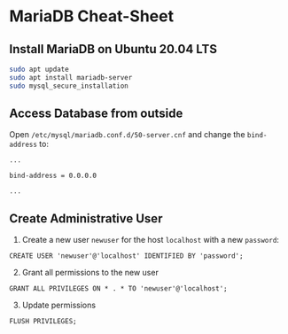 # MariaDB Cheat-Sheet

## Install MariaDB on Ubuntu 20.04 LTS
```bash
sudo apt update
sudo apt install mariadb-server
sudo mysql_secure_installation
```

## Access Database from outside
Open `/etc/mysql/mariadb.conf.d/50-server.cnf` and change the `bind-address` to:
```
...

bind-address = 0.0.0.0

...
```
## Create Administrative User
1. Create a new user `newuser` for the host `localhost` with a new `password`:
```mysql
CREATE USER 'newuser'@'localhost' IDENTIFIED BY 'password';
```

2. Grant all permissions to the new user
```mysql
GRANT ALL PRIVILEGES ON * . * TO 'newuser'@'localhost';
``` 

3. Update permissions
```mysql
FLUSH PRIVILEGES;
```